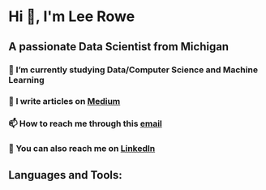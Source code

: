 # Hi 👋, I'm Lee Rowe
## A passionate Data Scientist from Michigan

### 🌱 I’m currently studying Data/Computer Science and Machine Learning

### 📝 I write articles on [Medium](https://medium.com/@leerowe)

### 📫 How to reach me through this [email](leerowe.business@gmail.com)

### 🔗 You can also reach me on [LinkedIn](https://www.linkedin.com/in/lee-rowe-59895620a)


## Languages and Tools:
